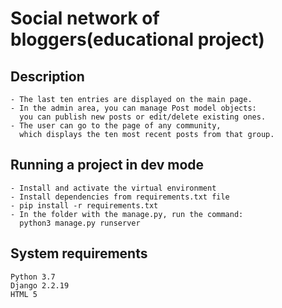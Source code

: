 # Social network of bloggers(educational project)
## Description
```
- The last ten entries are displayed on the main page.
- In the admin area, you can manage Post model objects:
  you can publish new posts or edit/delete existing ones.
- The user can go to the page of any community,
  which displays the ten most recent posts from that group.
```
## Running a project in dev mode
```
- Install and activate the virtual environment
- Install dependencies from requirements.txt file
- pip install -r requirements.txt
- In the folder with the manage.py, run the command:
  python3 manage.py runserver
```
## System requirements
```
Python 3.7
Django 2.2.19
HTML 5
```
